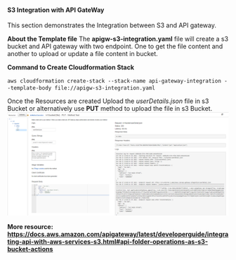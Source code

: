#### S3 Integration with API GateWay

This section demonstrates the Integration between S3 and API gateway. 

**About the Template file**
The **apigw-s3-integration.yaml** file will create a s3 bucket and API gateway with two endpoint. One to get the file content and another to upload or update a file content in bucket.

**Command to Create Cloudformation Stack**
    
    aws cloudformation create-stack --stack-name api-gateway-integration --template-body file://apigw-s3-integration.yaml

Once the Resources are created Upload the *userDetails.json* file in s3 Bucket or alternatively use **PUT** method to upload the file in s3 Bucket.
![](https://github.com/tuhindasv0/aws-cloudformation-template/blob/master/apigw-s3-integration/putMethod.png)


**More resource: https://docs.aws.amazon.com/apigateway/latest/developerguide/integrating-api-with-aws-services-s3.html#api-folder-operations-as-s3-bucket-actions**